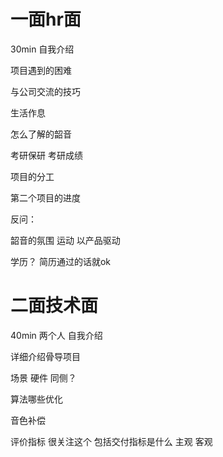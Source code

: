 
# 一面hr面

30min
自我介绍

项目遇到的困难

与公司交流的技巧

生活作息

怎么了解的韶音

考研保研 考研成绩 

项目的分工

第二个项目的进度

反问：

韶音的氛围 运动  以产品驱动

学历？ 简历通过的话就ok

# 二面技术面

40min 两个人
自我介绍

详细介绍骨导项目

场景 硬件 同侧？ 

算法哪些优化 

音色补偿 

评价指标 很关注这个 包括交付指标是什么 主观 客观 
